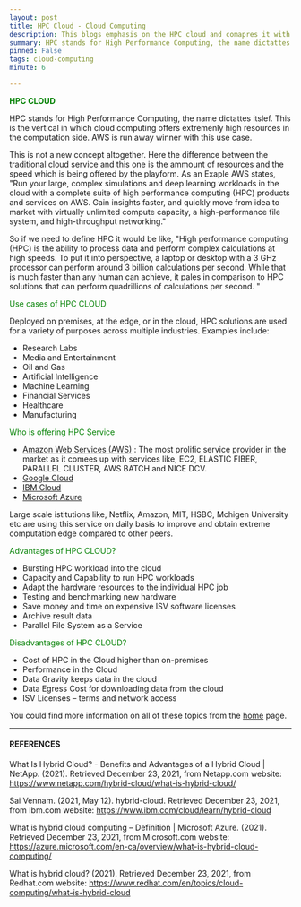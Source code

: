 ```yaml
---
layout: post
title: HPC Cloud - Cloud Computing
description: This blogs emphasis on the HPC cloud and comapres it with all other iterations
summary: HPC stands for High Performance Computing, the name dictattes itslef. This is the vertical in which cloud computing offers extremenly high resources in the computation side. AWS is run away winner with this use case.
pinned: False
tags: cloud-computing
minute: 6

---
```


<b><span style="color:green">HPC CLOUD</span></b><br>

HPC stands for High Performance Computing, the name dictattes itslef. This is the vertical in which cloud computing offers extremenly high resources in the computation side. AWS is run away winner with this use case.

This is not a new concept altogether. Here the difference between the traditional cloud service and this one is the ammount of resources and the speed which is being offered by the playform. As an Exaple AWS states, "Run your large, complex simulations and deep learning workloads in the cloud with a complete suite of high performance computing (HPC) products and services on AWS. Gain insights faster, and quickly move from idea to market with virtually unlimited compute capacity, a high-performance file system, and high-throughput networking."

So if we need to define HPC it would be like, "High performance computing (HPC) is the ability to process data and perform complex calculations at high speeds. To put it into perspective, a laptop or desktop with a 3 GHz processor can perform around 3 billion calculations per second. While that is much faster than any human can achieve, it pales in comparison to HPC solutions that can perform quadrillions of calculations per second. "


<span style="color:green">Use cases of HPC CLOUD</span><br>

Deployed on premises, at the edge, or in the cloud, HPC solutions are used for a variety of purposes across multiple industries. Examples include:

 - Research Labs 
 - Media and Entertainment
 - Oil and Gas
 - Artificial Intelligence 
 - Machine Learning 
 - Financial Services
 - Healthcare 
 - Manufacturing 


<span style="color:green">Who is offering HPC Service</span><br>

 - <a href="https://aws.amazon.com/">Amazon Web Services (AWS)</a> : The most prolific service provider in the market as it comees up with services like, EC2, ELASTIC FIBER, PARALLEL CLUSTER, AWS BATCH and NICE DCV.
 - <a href="https://cloud.google.com/">Google Cloud</a>
 - <a href="https://www.ibm.com/cloud">IBM Cloud</a>
 - <a href="https://azure.microsoft.com/en-gb/">Microsoft Azure</a>


Large scale istitutions like, Netflix, Amazon, MIT, HSBC, Mchigen University etc are using this service on daily basis to improve and obtain extreme computation edge compared to other peers.



<span style="color:green">Advantages of HPC CLOUD?</span><br>

 - Bursting HPC workload into the cloud
 - Capacity and Capability to run HPC workloads
 - Adapt the hardware resources to the individual HPC job
 - Testing and benchmarking new hardware
 - Save money and time on expensive ISV software licenses
 - Archive result data
 - Parallel File System as a Service

<span style="color:green">Disadvantages of HPC CLOUD?</span><br>

 - Cost of HPC in the Cloud higher than on-premises
 - Performance in the Cloud
 - Data Gravity keeps data in the cloud
 - Data Egress Cost for downloading data from the cloud
 - ISV Licenses – terms and network access


You could find more information on all of these topics from the <a href="https://dhruvdoshi.github.io/blog">home</a> page.


---

#### REFERENCES

What Is Hybrid Cloud? - Benefits and Advantages of a Hybrid Cloud | NetApp. (2021). Retrieved December 23, 2021, from Netapp.com website: https://www.netapp.com/hybrid-cloud/what-is-hybrid-cloud/

‌Sai Vennam. (2021, May 12). hybrid-cloud. Retrieved December 23, 2021, from Ibm.com website: https://www.ibm.com/cloud/learn/hybrid-cloud

‌What is hybrid cloud computing – Definition | Microsoft Azure. (2021). Retrieved December 23, 2021, from Microsoft.com website: https://azure.microsoft.com/en-ca/overview/what-is-hybrid-cloud-computing/

‌What is hybrid cloud? (2021). Retrieved December 23, 2021, from Redhat.com website: https://www.redhat.com/en/topics/cloud-computing/what-is-hybrid-cloud

‌